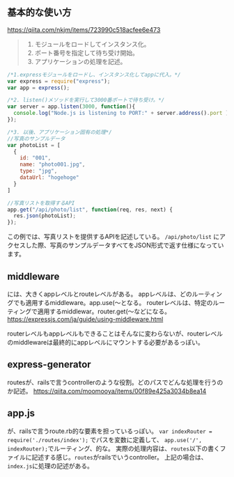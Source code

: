 ## 基本的な使い方
https://qiita.com/nkjm/items/723990c518acfee6e473

>1. モジュールをロードしてインスタンス化。
>2. ポート番号を指定して待ち受け開始。
>3. アプリケーションの処理を記述。

```js
/*1.expressモジュールをロードし、インスタンス化してappに代入。*/
var express = require("express");
var app = express();

/*2. listen()メソッドを実行して3000番ポートで待ち受け。*/
var server = app.listen(3000, function(){
  console.log("Node.js is listening to PORT:" + server.address().port );
});

/*3. 以後、アプリケーション固有の処理*/
//写真のサンプルデータ
var photoList = [
  {
    id: "001",
    name: "photo001.jpg",
    type: "jpg",
    dataUrl: "hogehoge"
  }
]

//写真リストを取得するAPI
app.get("/api/photo/list", function(req, res, next) {
  res.json(photoList);
});
```
この例では、写真リストを提供するAPIを記述している。 `/api/photo/list` にアクセスした際、写真のサンプルデータすべてをJSON形式で返す仕様になっています。

## middleware
には、大きくappレベルとrouteレベルがある。
appレベルは、どのルーティングでも適用するmiddleware。app.use(〜となる。
routerレベルは、特定のルーティングで適用するmiddlewar。router.get(〜などになる。
https://expressjs.com/ja/guide/using-middleware.html

routerレベルもappレベルもできることはそんなに変わらないが、routerレベルのmiddlewareは最終的にappレベルにマウントする必要があるっぽい。


## express-generator
routesが、railsで言うcontrollerのような役割。どのパスでどんな処理を行うのか記述。
https://qiita.com/moomooya/items/00f89e425a3034b8ea14


## app.js
が、railsで言うroute.rb的な要素を担っているっぽい。
`var indexRouter = require('./routes/index');` でパスを変数に定義して、
`app.use('/', indexRouter);`でルーティング、的な。
実際の処理内容は、`routes`以下の書くファイルに記述する感じ。`routes`がrailsでいうcontroller。
上記の場合は、`index.js`に処理の記述がある。
